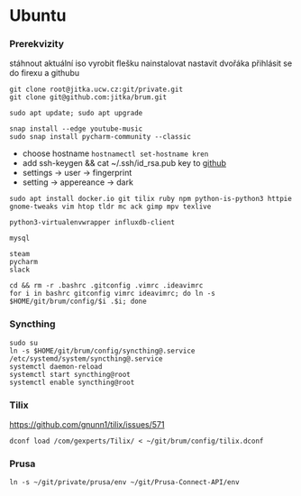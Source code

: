 # Ubuntu

### Prerekvizity
stáhnout aktuální iso
vyrobit flešku
nainstalovat
nastavit dvořáka
přihlásit se do firexu a githubu


```
git clone root@jitka.ucw.cz:git/private.git
git clone git@github.com:jitka/brum.git
```

```
sudo apt update; sudo apt upgrade
```
```
snap install --edge youtube-music
sudo snap install pycharm-community --classic
```
* choose hostname ```hostnamectl set-hostname kren```
* add ssh-keygen && cat ~/.ssh/id_rsa.pub key to [github](https://github.com/settings/ssh/new)
* settings -> user -> fingerprint
* setting -> appereance -> dark

```
sudo apt install docker.io git tilix ruby npm python-is-python3 httpie gnome-tweaks vim htop tldr mc ack gimp mpv texlive

python3-virtualenvwrapper influxdb-client

mysql

steam
pycharm
slack
```

```
cd && rm -r .bashrc .gitconfig .vimrc .ideavimrc
for i in bashrc gitconfig vimrc ideavimrc; do ln -s $HOME/git/brum/config/$i .$i; done
```

### Syncthing
```
sudo su
ln -s $HOME/git/brum/config/syncthing@.service /etc/systemd/system/syncthing@.service
systemctl daemon-reload
systemctl start syncthing@root
systemctl enable syncthing@root
```

### Tilix

https://github.com/gnunn1/tilix/issues/571

```
dconf load /com/gexperts/Tilix/ < ~/git/brum/config/tilix.dconf
```

### Prusa
```
ln -s ~/git/private/prusa/env ~/git/Prusa-Connect-API/env
```


